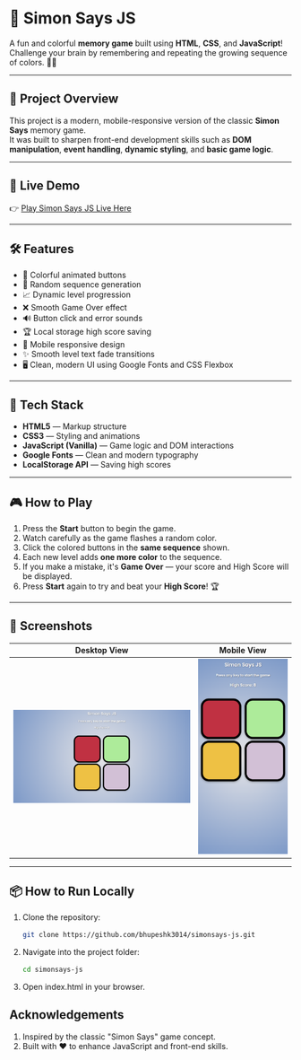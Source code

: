 # 🧠 Simon Says JS

A fun and colorful **memory game** built using **HTML**, **CSS**, and **JavaScript**!  
Challenge your brain by remembering and repeating the growing sequence of colors. 🎨🧠

---

## 🎯 Project Overview

This project is a modern, mobile-responsive version of the classic **Simon Says** memory game.  
It was built to sharpen front-end development skills such as **DOM manipulation**, **event handling**, **dynamic styling**, and **basic game logic**.

---

## 🚀 Live Demo

👉 [Play Simon Says JS Live Here](https://bhupeshk3014.github.io/simonsays-js/)

---

## 🛠️ Features

- 🎨 Colorful animated buttons
- 🧠 Random sequence generation
- 📈 Dynamic level progression
- ❌ Smooth Game Over effect
- 🔊 Button click and error sounds
- 🏆 Local storage high score saving
- 📱 Mobile responsive design
- ✨ Smooth level text fade transitions
- 🖥️ Clean, modern UI using Google Fonts and CSS Flexbox

---

## 📂 Tech Stack

- **HTML5** — Markup structure
- **CSS3** — Styling and animations
- **JavaScript (Vanilla)** — Game logic and DOM interactions
- **Google Fonts** — Clean and modern typography
- **LocalStorage API** — Saving high scores

---

## 🎮 How to Play

1. Press the **Start** button to begin the game.
2. Watch carefully as the game flashes a random color.
3. Click the colored buttons in the **same sequence** shown.
4. Each new level adds **one more color** to the sequence.
5. If you make a mistake, it's **Game Over** — your score and High Score will be displayed.
6. Press **Start** again to try and beat your **High Score**! 🏆

---

## 📸 Screenshots

| Desktop View | Mobile View |
|:---:|:---:|
| ![Desktop Screenshot](./screenshots/desktop.png) | ![Mobile Screenshot](./screenshots/mobile.png) |

---

## 📦 How to Run Locally

1. Clone the repository:
   ```bash
   git clone https://github.com/bhupeshk3014/simonsays-js.git

2. Navigate into the project folder:
   ```bash
   cd simonsays-js

3. Open index.html in your browser.

## Acknowledgements

1. Inspired by the classic "Simon Says" game concept.
2. Built with ❤️ to enhance JavaScript and front-end skills.